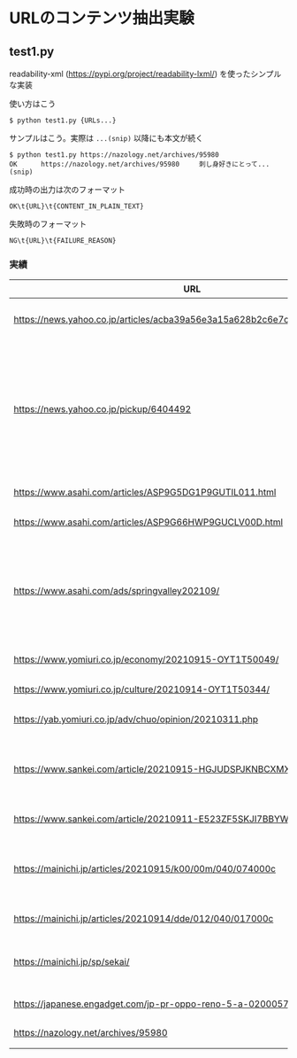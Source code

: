 # URLのコンテンツ抽出実験

## test1.py

readability-xml (<https://pypi.org/project/readability-lxml/>) を使ったシンプルな実装

使い方はこう

```console
$ python test1.py {URLs...}
```

サンプルはこう。実際は `...(snip)` 以降にも本文が続く

```console
$ python test1.py https://nazology.net/archives/95980
OK      https://nazology.net/archives/95980     刺し身好きにとって...(snip)
```

成功時の出力は次のフォーマット

    OK\t{URL}\t{CONTENT_IN_PLAIN_TEXT}

失敗時のフォーマット

    NG\t{URL}\t{FAILURE_REASON}

### 実績

URL | 成否 | 分類 | 備考
----|:----:|------|------
https://news.yahoo.co.jp/articles/acba39a56e3a15a628b2c6e7c288f103222ce86c | GOOD | Yahooニュースの1記事 | (n/a)
https://news.yahoo.co.jp/pickup/6404492 | BAD | 上記のYahooニュースのピックアップ | アクセスランキングのタイトルが採用される。ピックアップは本文が短いから?
https://www.asahi.com/articles/ASP9G5DG1P9GUTIL011.html | GOOD | 朝日新聞の記事 | (n/a)
https://www.asahi.com/articles/ASP9G66HWP9GUCLV00D.html | GOOD | 朝日新聞の記事 | (n/a)
https://www.asahi.com/ads/springvalley202109/ | BAD | 朝日新聞のPR記事 | CP932のエンコードエラー。Windowsを使ってるせいかも
https://www.yomiuri.co.jp/economy/20210915-OYT1T50049/ | GOOD | 読売新聞の記事 | (n/a)
https://www.yomiuri.co.jp/culture/20210914-OYT1T50344/ | GOOD | 読売新聞の記事 | (n/a)
https://yab.yomiuri.co.jp/adv/chuo/opinion/20210311.php | GOOD | 読売新聞のPR記事 | (n/a)
https://www.sankei.com/article/20210915-HGJUDSPJKNBCXMXGCO4I5VTBGY/ | GOOD | 産経新聞の記事 | 画像キャプションが先頭に含まれてる
https://www.sankei.com/article/20210911-E523ZF5SKJI7BBYWAZG6WYIQXM/ | GOOD | 産経新聞の記事 | (n/a)
https://mainichi.jp/articles/20210915/k00/00m/040/074000c | GOOD | 毎日新聞の記事 | 画像キャプションが先頭に含まれてる
https://mainichi.jp/articles/20210914/dde/012/040/017000c | GOOD | 毎日新聞の記事 | (n/a)
https://mainichi.jp/sp/sekai/ | BAD | 毎日新聞のPRページ | ワンピースタブロイドの広告
https://japanese.engadget.com/jp-pr-oppo-reno-5-a-020005713.html | GOOD | engadget日本版 | (n/a)
https://nazology.net/archives/95980 | GOOD | ナゾロジーの記事 | (n/a)
